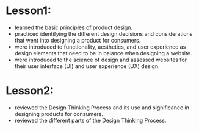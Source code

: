 # Lesson1:

* learned the basic principles of product design.
* practiced identifying the different design decisions and considerations that went into designing a product for consumers.
* were introduced to functionality, aesthetics, and user experience as design elements that need to be in balance when designing a website.
* were introduced to the science of design and assessed websites for their user interface (UI) and user experience (UX) design.



# Lesson2:

* reviewed the Design Thinking Process and its use and significance in designing products for consumers.
* reviewed the different parts of the Design Thinking Process.
